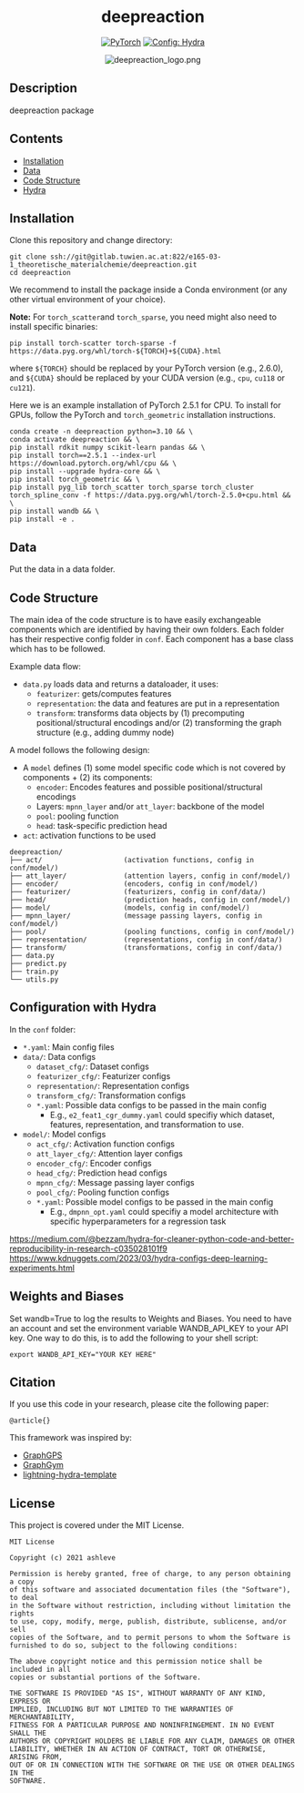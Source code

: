 <div align="center">

# deepreaction

<a href="https://pytorch.org/"><img alt="PyTorch" src="https://img.shields.io/badge/PyTorch-black?logo=PyTorch"></a>
<a href="https://hydra.cc/docs/intro/"><img alt="Config: Hydra" src="https://img.shields.io/badge/Config-Hydra-89b8cd"></a>


![deepreaction_logo.png](./images/deepreaction_logo.png)

</div>

## Description
deepreaction package


## Contents
- [Installation](#installation)
- [Data](#data)
- [Code Structure](#code-structure)
- [Hydra](#configuration-with-hydra)

## Installation

Clone this repository and change directory:
```
git clone ssh://git@gitlab.tuwien.ac.at:822/e165-03-1_theoretische_materialchemie/deepreaction.git
cd deepreaction
```
We recommend to install the package inside a Conda environment (or any other virtual environment of your choice).

**Note:** For `torch_scatter`and `torch_sparse`, you need might also need to install specific binaries: 
```
pip install torch-scatter torch-sparse -f https://data.pyg.org/whl/torch-${TORCH}+${CUDA}.html
```
where `${TORCH}` should be replaced by your PyTorch version (e.g., 2.6.0), and `${CUDA}` should be replaced by your CUDA version (e.g., `cpu`, `cu118` or `cu121`).

Here we is an example installation of PyTorch 2.5.1 for CPU. To install for GPUs, follow the PyTorch and `torch_geometric` installation instructions.

```
conda create -n deepreaction python=3.10 && \
conda activate deepreaction && \
pip install rdkit numpy scikit-learn pandas && \
pip install torch==2.5.1 --index-url https://download.pytorch.org/whl/cpu && \
pip install --upgrade hydra-core && \
pip install torch_geometric && \
pip install pyg_lib torch_scatter torch_sparse torch_cluster torch_spline_conv -f https://data.pyg.org/whl/torch-2.5.0+cpu.html && \
pip install wandb && \
pip install -e .
```

## Data
Put the data in a data folder.

## Code Structure
The main idea of the code structure is to have easily exchangeable components which are identified by having their own folders. Each folder has their respective config folder in `conf`. Each component has a base class which has to be followed.

Example data flow:
- `data.py` loads data and returns a dataloader, it uses:
    - `featurizer`: gets/computes features
    - `representation`: the data and features are put in a representation
    - `transform`: transforms data objects by (1) precomputing positional/structural encodings and/or (2) transforming the graph structure (e.g., adding dummy node)

A model follows the following design:
- A `model` defines (1) some model specific code which is not covered by components + (2) its components:
    - `encoder`: Encodes features and possible positional/structural encodings
    - Layers: `mpnn_layer` and/or `att_layer`: backbone of the model
    - `pool`: pooling function
    - `head`: task-specific prediction head
- `act`: activation functions to be used

```
deepreaction/
├── act/                    (activation functions, config in conf/model/)
├── att_layer/              (attention layers, config in conf/model/)
├── encoder/                (encoders, config in conf/model/)
├── featurizer/             (featurizers, config in conf/data/)
├── head/                   (prediction heads, config in conf/model/)
├── model/                  (models, config in conf/model/)
├── mpnn_layer/             (message passing layers, config in conf/model/)
├── pool/                   (pooling functions, config in conf/model/)
├── representation/         (representations, config in conf/data/)
├── transform/              (transformations, config in conf/data/)
├── data.py
├── predict.py
├── train.py
└── utils.py
```

## Configuration with Hydra
In the `conf` folder:
- `*.yaml`: Main config files
- `data/`: Data configs
    - `dataset_cfg/`: Dataset configs
    - `featurizer_cfg/`: Featurizer configs
    - `representation/`: Representation configs
    - `transform_cfg/`: Transformation configs
    - `*.yaml`: Possible data configs to be passed in the main config
        - E.g., `e2_feat1_cgr_dummy.yaml` could specifiy which dataset, features, representation, and transformation to use.
- `model/`: Model configs
    - `act_cfg/`: Activation function configs
    - `att_layer_cfg/`: Attention layer configs
    - `encoder_cfg/`: Encoder configs
    - `head_cfg/`: Prediction head configs
    - `mpnn_cfg/`: Message passing layer configs
    - `pool_cfg/`: Pooling function configs
    - `*.yaml`: Possible model configs to be passed in the main config
        - E.g., `dmpnn_opt.yaml` could specifiy a model architecture with specific hyperparameters for a regression task

https://medium.com/@bezzam/hydra-for-cleaner-python-code-and-better-reproducibility-in-research-c035028101f9 
https://www.kdnuggets.com/2023/03/hydra-configs-deep-learning-experiments.html


## Weights and Biases
Set wandb=True to log the results to Weights and Biases. You need to have an account and set the environment variable WANDB_API_KEY to your API key. One way to do this, is to add the following to your shell script:
```
export WANDB_API_KEY="YOUR KEY HERE"
```


## Citation
If you use this code in your research, please cite the following paper:

```
@article{}
```

This framework was inspired by:
- [GraphGPS](https://github.com/rampasek/GraphGPS/tree/main)
- [GraphGym](https://github.com/snap-stanford/GraphGym)
- [lightning-hydra-template](https://github.com/ashleve/lightning-hydra-template)

## License

This project is covered under the MIT License.

```
MIT License

Copyright (c) 2021 ashleve

Permission is hereby granted, free of charge, to any person obtaining a copy
of this software and associated documentation files (the "Software"), to deal
in the Software without restriction, including without limitation the rights
to use, copy, modify, merge, publish, distribute, sublicense, and/or sell
copies of the Software, and to permit persons to whom the Software is
furnished to do so, subject to the following conditions:

The above copyright notice and this permission notice shall be included in all
copies or substantial portions of the Software.

THE SOFTWARE IS PROVIDED "AS IS", WITHOUT WARRANTY OF ANY KIND, EXPRESS OR
IMPLIED, INCLUDING BUT NOT LIMITED TO THE WARRANTIES OF MERCHANTABILITY,
FITNESS FOR A PARTICULAR PURPOSE AND NONINFRINGEMENT. IN NO EVENT SHALL THE
AUTHORS OR COPYRIGHT HOLDERS BE LIABLE FOR ANY CLAIM, DAMAGES OR OTHER
LIABILITY, WHETHER IN AN ACTION OF CONTRACT, TORT OR OTHERWISE, ARISING FROM,
OUT OF OR IN CONNECTION WITH THE SOFTWARE OR THE USE OR OTHER DEALINGS IN THE
SOFTWARE.
```
